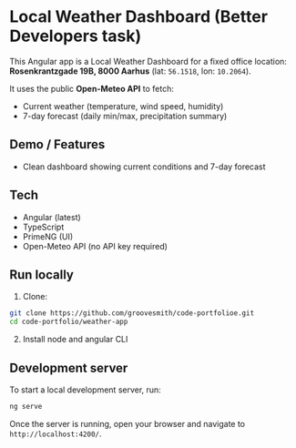 # Local Weather Dashboard (Better Developers task)

This Angular app is a Local Weather Dashboard for a fixed office location:
**Rosenkrantzgade 19B, 8000 Aarhus** (lat: `56.1518`, lon: `10.2064`).

It uses the public **Open-Meteo API** to fetch:

- Current weather (temperature, wind speed, humidity)
- 7-day forecast (daily min/max, precipitation summary)

## Demo / Features

- Clean dashboard showing current conditions and 7-day forecast

## Tech

- Angular (latest)
- TypeScript
- PrimeNG (UI)
- Open-Meteo API (no API key required)

## Run locally

1. Clone:

```bash
git clone https://github.com/groovesmith/code-portfolioe.git
cd code-portfolio/weather-app
```

2. Install node and angular CLI

## Development server

To start a local development server, run:

```bash
ng serve
```

Once the server is running, open your browser and navigate to `http://localhost:4200/`.
